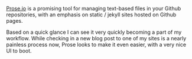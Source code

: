 [Prose.io](http://www.prose.io) is a promising tool for managing text-based files in your Github repositories, with an emphasis on static / jekyll sites hosted on Github pages.

Based on a quick glance I can see it very quickly becoming a part of my workflow. While checking in a new blog post to one of my sites is a nearly painless process now, Prose looks to make it even easier, with a very nice UI to boot.